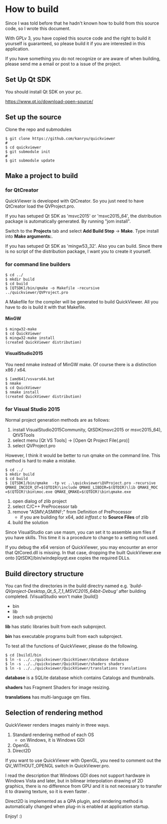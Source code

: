 # How to build

Since I was told before that he hadn't known how to build from this source code, so I wrote this document.

With GPLv 3, you have copied this source code and the right to build it yourself is guaranteed, so please build it if you are interested in this application.

If you have something you do not recognize or are aware of when building, please send me a email or post to a issue of the project.

## Set Up Qt SDK
You should install Qt SDK on your pc.

https://www.qt.io/download-open-source/

## Set up the source

Clone the repo and submodules

```
$ git clone https://github.com/kanryu/quickviewer
#
$ cd quickviewer
$ git submodule init
#
$ git submodule update
```

## Make a project to build

### for QtCreator

QuickViewer is developed with QtCreator.
So you just need to have QtCreator load the QVProject.pro.

If you has setuped Qt SDK as 'msvc2015' or 'msvc2015_64', the distribution package is automatically generated. By running "jom install".

Switch to the **Projects** tab and select **Add Build Step** -> **Make**. Type install into **Make arguments:**.

If you has setuped Qt SDK as 'mingw53_32'. Also you can build.
Since there is no script of the distribution package, I want you to create it yourself.

### for command line builders

```
$ cd ../
$ mkdir build
$ cd build
$ [QTSDK]/bin/qmake -o Makefile -recursive ../quickviewer/QVProject.pro
```
A Makefile for the compiler will be generated to build QuickViewer. All you have to do is build it with that Makefile.


#### MinGW
```
$ mingw32-make
$ cd QuickViewer
$ mingw32-make install
(created QuickViewer distribution)
```

#### VisualStudio2015

You need nmake instead of MinGW make. Of course there is a distinction x86 / x64.

```
$ [amd64]/vsvars64.bat
$ nmake
$ cd QuickViewer
$ nmake install
(created QuickViewer distribution)
```

### for Visual Studio 2015

Normal project generation methods are as follows:

1. install VisualStudio2015Community, QtSDK(msvc2015 or msvc2015_64), QtVSTools
1. select menu [Qt VS Tools] -> [Open Qt Project File(.pro)]
1. select QVProject.pro

However, I think it would be better to run qmake on the command line. This method is hard to make a mistake.

```
$ cd ../
$ mkdir build
$ cd build
$ [QTSDK]/bin/qmake  -tp vc ..\quickviewer\QVProject.pro -recursive QMAKE_INCDIR_QT=$(QTDIR)\include QMAKE_LIBDIR=$(QTDIR)\lib QMAKE_MOC
=$(QTDIR)\bin\moc.exe QMAKE_QMAKE=$(QTDIR)\bin\qmake.exe
```

1. open dialog of zlib project
1. select C/C++ PreProcessor tab
1. remove "ASMV;ASMINF;" from Definition of PreProcessor
    - if you are building for x64, add *inffast.c* to **Source Files** of zlib
1. build the solution

Since VisualStudio can use masm, you can set it to assemble asm files if you have skills. This time it is a procedure to change to a setting not used.

If you debug the x64 version of QuickViewer, you may encounter an error that QtCored.dll is missing.
In that case, dropping the built QuickViewer.exe onto [QtSDK]/bin/windeployqt.exe copies the required DLLs.

## Build directory structure

You can find the directories in the build directry named e.g. *'build-QVproject-Desktop_Qt_5_7_1_MSVC2015_64bit-Debug'* after building completed. (VisualStudio won't make [build])

- bin
- lib
- (each sub projects)

**lib** has static libraries built from each subproject.

**bin** has executable programs built from each subproject.

To test all the functions of QuickViewer, please do the following.

```
$ cd [build]/bin
$ ln -s ../../quickviewer/QuickViewer/database database
$ ln -s ../../quickviewer/QuickViewer/shaders shaders
$ ln -s ../../quickviewer/QuickViewer/translations translations
```

**database** is a SQLite database which contains Catalogs and thumbnails.

**shaders** has Fragment Shaders for image resizing.

**translations** has multi-language qm files.

## Selection of rendering method

QuickViewer renders images mainly in three ways.

1. Standard rendering method of each OS
   - on Windows, it is Windows GDI
1. OpenGL
1. Direct2D

If you want to use QuickViewer with OpenGL, you need to comment out the QV_WITHOUT_OPENGL switch in QuickViewer.pro.

I read the description that Windows GDI does not support hardware in Windows Vista and later, but in bilinear interpolation drawing of 2D graphics, there is no difference from GPU and it is not necessary to transfer it to drawing texture, so it is even faster .

Direct2D is implemented as a QPA plugin, and rendering method is automatically changed when plug-in is enabled at application startup.


Enjoy! :)
